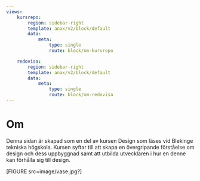 ```yaml
---
views:
    kursrepo:
        region: sidebar-right
        template: anax/v2/block/default
        data:
            meta:
                type: single
                route: block/om-kursrepo

    redovisa:
        region: sidebar-right
        template: anax/v2/block/default
        data:
            meta:
                type: single
                route: block/om-redovisa
---
```

Om
=========================

Denna sidan är skapad som en del av kursen Design som läses vid Blekinge tekniska högskola.
Kursen syftar till att skapa en övergripande förståelse om design och dess uppbyggnad samt att utbilda utvecklaren i hur en denne kan förhålla sig till design.


[FIGURE src=image/vase.jpg?]

